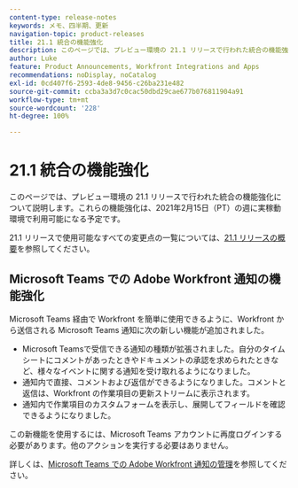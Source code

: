 ```yaml
---
content-type: release-notes
keywords: メモ、四半期、更新
navigation-topic: product-releases
title: 21.1 統合の機能強化
description: このページでは、プレビュー環境の 21.1 リリースで行われた統合の機能強化について説明します。これらの機能強化は、2021年2月15日（PT）の週に実稼動環境で利用可能になる予定です。
author: Luke
feature: Product Announcements, Workfront Integrations and Apps
recommendations: noDisplay, noCatalog
exl-id: 0cd407f6-2593-4de8-9456-c26ba231e482
source-git-commit: ccba3a3d7c0cac50dbd29cae677b076811904a91
workflow-type: tm+mt
source-wordcount: '228'
ht-degree: 100%

---
```


# 21.1 統合の機能強化

このページでは、プレビュー環境の 21.1 リリースで行われた統合の機能強化について説明します。これらの機能強化は、2021年2月15日（PT）の週に実稼動環境で利用可能になる予定です。

21.1 リリースで使用可能なすべての変更点の一覧については、[21.1 リリースの概要](../../../product-announcements/product-releases/21.1-release-activity/21-1-release-overview.md)を参照してください。

## Microsoft Teams での Adobe Workfront 通知の機能強化

Microsoft Teams 経由で Workfront を簡単に使用できるように、Workfront から送信される Microsoft Teams 通知に次の新しい機能が追加されました。

* Microsoft Teamsで受信できる通知の種類が拡張されました。自分のタイムシートにコメントがあったときやドキュメントの承認を求められたときなど、様々なイベントに関する通知を受け取れるようになりました。
* 通知内で直接、コメントおよび返信ができるようになりました。コメントと返信は、Workfront の作業項目の更新ストリームに表示されます。
* 通知内で作業項目のカスタムフォームを表示し、展開してフィールドを確認できるようになりました。

この新機能を使用するには、Microsoft Teams アカウントに再度ログインする必要があります。他のアクションを実行する必要はありません。

詳しくは、[Microsoft Teams での Adobe Workfront 通知の管理](../../../workfront-integrations-and-apps/using-workfront-with-microsoft-teams/manage-wf-notifications-approval-requests-ms-teams.md)を参照してください。

